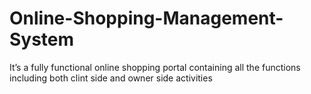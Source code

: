 # Online-Shopping-Management-System
It’s a fully functional online shopping portal containing all the functions including both clint side and owner side activities 
